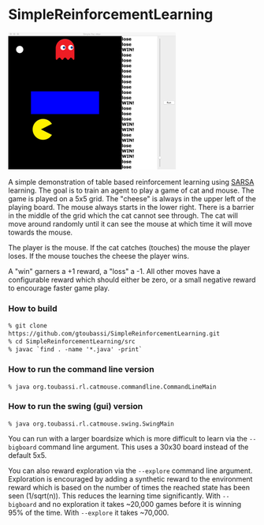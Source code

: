# SimpleReinforcementLearning

![Cat and Mouse Gameboard](https://github.com/gtoubassi/SimpleReinforcementLearning/raw/master/assets/screenshot.png)

A simple demonstration of table based reinforcement learning using
[SARSA](https://en.wikipedia.org/wiki/State-Action-Reward-State-Action)
learning.  The goal is to train an agent to play a game of cat and mouse.
The game is played on a 5x5 grid.  The "cheese" is always in the upper
left of the playing board.  The mouse always starts in the lower right.
There is a barrier in the middle of the grid which the cat cannot see
through.  The cat will move around randomly until it can see the mouse
at which time it will move towards the mouse.

The player is the mouse.  If the cat catches (touches) the mouse the player
loses.  If the mouse touches the cheese the player wins.

A "win" garners a +1 reward, a "loss" a -1.  All other moves have a
configurable reward which should either be zero, or a small negative reward
to encourage faster game play.

### How to build

    % git clone https://github.com/gtoubassi/SimpleReinforcementLearning.git
    % cd SimpleReinforcementLearning/src
    % javac `find . -name '*.java' -print`

### How to run the command line version

    % java org.toubassi.rl.catmouse.commandline.CommandLineMain

### How to run the swing (gui) version

    % java org.toubassi.rl.catmouse.swing.SwingMain


You can run with a larger boardsize which is more difficult to learn
via the `--bigboard` command line argument.  This uses a 30x30 board
instead of the default 5x5.

You can also reward exploration via the `--explore` command line
argument.  Exploration is encouraged by adding a synthetic reward to
the environment reward which is based on the number of times the
reached state has been seen (1/sqrt(n)).  This reduces the learning
time significantly.  With `--bigboard` and no exploration it takes
~20,000 games before it is winning 95% of the time.  With ``--explore``
it takes ~70,000.
